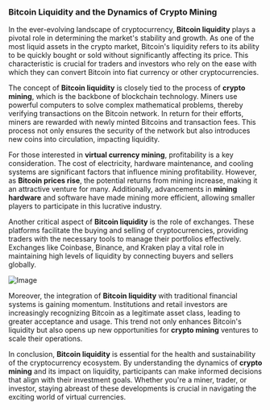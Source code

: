 ### Bitcoin Liquidity and the Dynamics of Crypto Mining

In the ever-evolving landscape of cryptocurrency, **Bitcoin liquidity** plays a pivotal role in determining the market's stability and growth. As one of the most liquid assets in the crypto market, Bitcoin's liquidity refers to its ability to be quickly bought or sold without significantly affecting its price. This characteristic is crucial for traders and investors who rely on the ease with which they can convert Bitcoin into fiat currency or other cryptocurrencies.

The concept of **Bitcoin liquidity** is closely tied to the process of **crypto mining**, which is the backbone of blockchain technology. Miners use powerful computers to solve complex mathematical problems, thereby verifying transactions on the Bitcoin network. In return for their efforts, miners are rewarded with newly minted Bitcoins and transaction fees. This process not only ensures the security of the network but also introduces new coins into circulation, impacting liquidity.

For those interested in **virtual currency mining**, profitability is a key consideration. The cost of electricity, hardware maintenance, and cooling systems are significant factors that influence mining profitability. However, as **Bitcoin prices rise**, the potential returns from mining increase, making it an attractive venture for many. Additionally, advancements in **mining hardware** and software have made mining more efficient, allowing smaller players to participate in this lucrative industry.

Another critical aspect of **Bitcoin liquidity** is the role of exchanges. These platforms facilitate the buying and selling of cryptocurrencies, providing traders with the necessary tools to manage their portfolios effectively. Exchanges like Coinbase, Binance, and Kraken play a vital role in maintaining high levels of liquidity by connecting buyers and sellers globally.

![Image](https://github.com/user-attachments/assets/b8266eee-691e-4ee1-99ef-bfa10d234fd4)

Moreover, the integration of **Bitcoin liquidity** with traditional financial systems is gaining momentum. Institutions and retail investors are increasingly recognizing Bitcoin as a legitimate asset class, leading to greater acceptance and usage. This trend not only enhances Bitcoin's liquidity but also opens up new opportunities for **crypto mining** ventures to scale their operations.

In conclusion, **Bitcoin liquidity** is essential for the health and sustainability of the cryptocurrency ecosystem. By understanding the dynamics of **crypto mining** and its impact on liquidity, participants can make informed decisions that align with their investment goals. Whether you're a miner, trader, or investor, staying abreast of these developments is crucial in navigating the exciting world of virtual currencies.